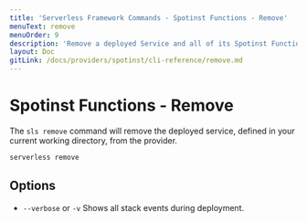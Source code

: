```yaml
---
title: 'Serverless Framework Commands - Spotinst Functions - Remove'
menuText: remove
menuOrder: 9
description: 'Remove a deployed Service and all of its Spotinst Functions Functions, Events and Resources'
layout: Doc
gitLink: /docs/providers/spotinst/cli-reference/remove.md
---
```


# Spotinst Functions - Remove

The `sls remove` command will remove the deployed service, defined in your current working directory,  from the provider.

```bash
serverless remove
```

## Options
- `--verbose` or `-v` Shows all stack events during deployment.
